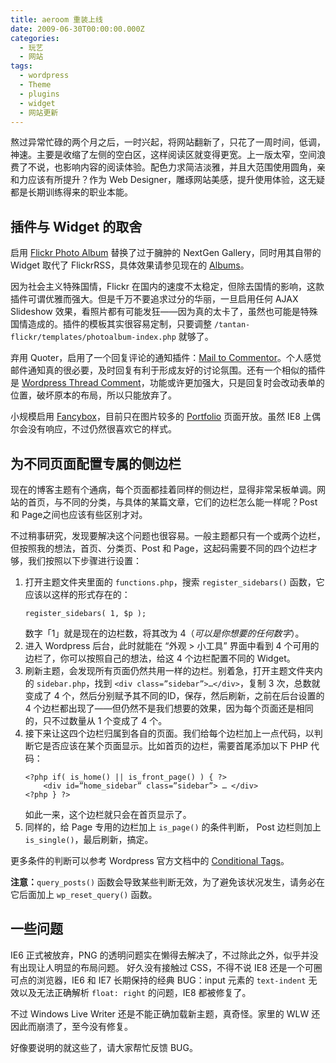```yaml
---
title: aeroom 重装上线
date: 2009-06-30T00:00:00.000Z
categories:
  - 玩艺
  - 网站
tags:
  - wordpress
  - Theme
  - plugins
  - widget
  - 网站更新
---
```

熬过异常忙碌的两个月之后，一时兴起，将网站翻新了，只花了一周时间，低调，神速。主要是收缩了左侧的空白区，这样阅读区就变得更宽。上一版太窄，空间浪费了不说，也影响内容的阅读体验。配色力求简洁淡雅，并且大范围使用圆角，亲和力应该有所提升？作为 Web Designer，雕琢网站美感，提升使用体验，这无疑都是长期训练得来的职业本能。

<!-- more -->

## 插件与 Widget 的取舍

启用 [Flickr Photo Album](http://www.tantannoodles.com/toolkit/photo-album/) 替换了过于臃肿的 NextGen Gallery，同时用其自带的 Widget 取代了 FlickrRSS，具体效果请参见现在的 [Albums](/gallery/ "Albums")。

因为社会主义特殊国情，Flickr 在国内的速度不太稳定，但除去国情的影响，这款插件可谓优雅而强大。但是千万不要追求过分的华丽，一旦启用任何 AJAX Slideshow 效果，看照片都有可能发狂——因为真的太卡了，虽然也可能是特殊国情造成的。插件的模板其实很容易定制，只要调整 `/tantan-flickr/templates/photoalbum-index.php` 就够了。

弃用 Quoter，启用了一个回复评论的通知插件：[Mail to Commentor](http://www.thinkagain.cn/archives/989.html)。个人感觉邮件通知真的很必要，及时回复有利于形成友好的讨论氛围。还有一个相似的插件是 [Wordpress Thread Comment](http://blog.2i2j.com/plugins/wordpress-thread-comment)，功能或许更加强大，只是回复时会改动表单的位置，破坏原本的布局，所以只能放弃了。

小规模启用 [Fancybox](http://fancy.klade.lv/)，目前只在图片较多的 [Portfolio](/portfolio/) 页面开放。虽然 IE8 上偶尔会没有响应，不过仍然很喜欢它的样式。

## 为不同页面配置专属的侧边栏

现在的博客主题有个通病，每个页面都挂着同样的侧边栏，显得非常呆板单调。网站的首页，与不同的分类，与具体的某篇文章，它们的边栏怎么能一样呢？Post 和 Page之间也应该有些区别才对。

不过稍事研究，发现要解决这个问题也很容易。一般主题都只有一个或两个边栏，但按照我的想法，首页、分类页、Post 和 Page，这起码需要不同的四个边栏才够，我们按照以下步骤进行设置：

1. 打开主题文件夹里面的 `functions.php`，搜索 `register_sidebars()` 函数，它应该以这样的形式存在的：  
    ```
    register_sidebars( 1, $p );
    ``` 
    数字「1」就是现在的边栏数，将其改为 4（*可以是你想要的任何数字*）。
2. 进入 Wordpress 后台，此时就能在 “外观 > 小工具” 界面中看到 4 个可用的边栏了，你可以按照自己的想法，给这 4 个边栏配置不同的 Widget。
3. 刷新主题，会发现所有页面仍然共用一样的边栏。别着急，打开主题文件夹内的 `sidebar.php`，找到 `<div class=”sidebar”>…</div>`，复制 3 次，总数就变成了 4 个，然后分别赋予其不同的ID，保存，然后刷新，之前在后台设置的 4 个边栏都出现了——但仍然不是我们想要的效果，因为每个页面还是相同的，只不过数量从 1 个变成了 4 个。
4. 接下来让这四个边栏归属到各自的页面。我们给每个边栏加上一点代码，以判断它是否应该在某个页面显示。比如首页的边栏，需要首尾添加以下 PHP 代码：
    ```
    <?php if( is_home() || is_front_page() ) { ?>  
	    <div id=”home_sidebar” class=”sidebar”> … </div>  
    <?php } ?>
    ```
    如此一来，这个边栏就只会在首页显示了。
5. 同样的，给 Page 专用的边栏加上 `is_page()` 的条件判断， Post 边栏则加上 `is_single()`，最后刷新，搞定。

更多条件的判断可以参考 Wordpress 官方文档中的 [Conditional Tags](http://codex.wordpress.org/Conditional_Tags "Conditional Tags")。

**注意：**`query_posts()` 函数会导致某些判断无效，为了避免该状况发生，请务必在它后面加上 `wp_reset_query()` 函数。

## 一些问题

IE6 正式被放弃，PNG 的透明问题实在懒得去解决了，不过除此之外，似乎并没有出现让人明显的布局问题。 好久没有接触过 CSS，不得不说 IE8 还是一个可圈可点的浏览器，IE6 和 IE7 长期保持的经典 BUG：input 元素的 `text-indent` 无效以及无法正确解析 `float: right` 的问题，IE8 都被修复了。

不过 Windows Live Writer 还是不能正确加载新主题，真奇怪。家里的 WLW 还因此而崩溃了，至今没有修复。

好像要说明的就这些了，请大家帮忙反馈 BUG。
